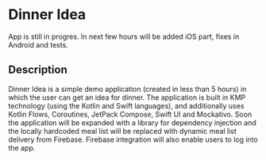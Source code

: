 # Dinner Idea
App is still in progres.
In next few hours will be added iOS part, fixes in Android and tests.

## Description
Dinner Idea is a simple demo application (created in less than 5 hours) in which the user can get an idea for dinner. The application is built in KMP technology (using the Kotlin and Swift languages), and additionally uses Kotlin Flows, Coroutines, JetPack Compose, Swift UI and Mockativo. Soon the application will be expanded with a library for dependency injection and the locally hardcoded meal list will be replaced with dynamic meal list delivery from Firebase. Firebase integration will also enable users to log into the app.

